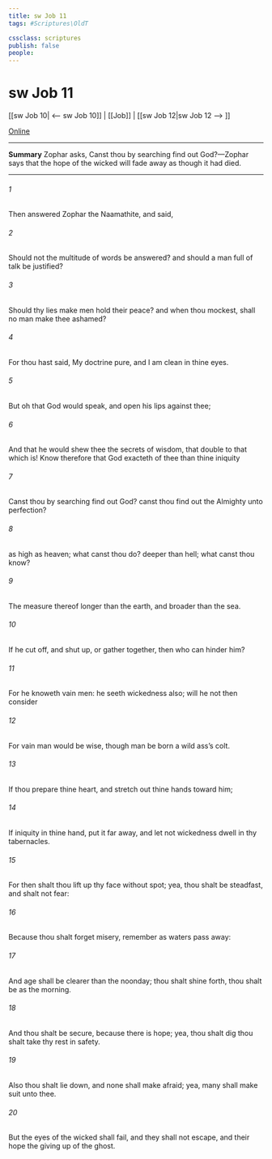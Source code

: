 ```yaml
---
title: sw Job 11
tags: #Scriptures\OldT

cssclass: scriptures
publish: false
people:
---
```


# sw Job 11
[[sw Job 10| <-- sw Job 10]] | [[Job]] | [[sw Job 12|sw Job 12 --> ]]

[Online](https://churchofjesuschrist.org/study/scriptures/ot/job/11?lang=eng)

---
__Summary__
Zophar asks, Canst thou by searching find out God?—Zophar says that the hope of the wicked will fade away as though it had died.

---
###### 1 
Then answered Zophar the Naamathite, and said,

###### 2 
Should not the multitude of words be answered? and should a man full of talk be justified?

###### 3 
Should thy lies make men hold their peace? and when thou mockest, shall no man make thee ashamed?

###### 4 
For thou hast said, My doctrine  pure, and I am clean in thine eyes.

###### 5 
But oh that God would speak, and open his lips against thee;

###### 6 
And that he would shew thee the secrets of wisdom, that  double to that which is! Know therefore that God exacteth of thee  than thine iniquity 

###### 7 
Canst thou by searching find out God? canst thou find out the Almighty unto perfection?

###### 8 
 as high as heaven; what canst thou do? deeper than hell; what canst thou know?

###### 9 
The measure thereof  longer than the earth, and broader than the sea.

###### 10 
If he cut off, and shut up, or gather together, then who can hinder him?

###### 11 
For he knoweth vain men: he seeth wickedness also; will he not then consider 

###### 12 
For vain man would be wise, though man be born  a wild ass’s colt.

###### 13 
If thou prepare thine heart, and stretch out thine hands toward him;

###### 14 
If iniquity  in thine hand, put it far away, and let not wickedness dwell in thy tabernacles.

###### 15 
For then shalt thou lift up thy face without spot; yea, thou shalt be steadfast, and shalt not fear:

###### 16 
Because thou shalt forget  misery,  remember  as waters  pass away:

###### 17 
And  age shall be clearer than the noonday; thou shalt shine forth, thou shalt be as the morning.

###### 18 
And thou shalt be secure, because there is hope; yea, thou shalt dig  thou shalt take thy rest in safety.

###### 19 
Also thou shalt lie down, and none shall make  afraid; yea, many shall make suit unto thee.

###### 20 
But the eyes of the wicked shall fail, and they shall not escape, and their hope  the giving up of the ghost.

